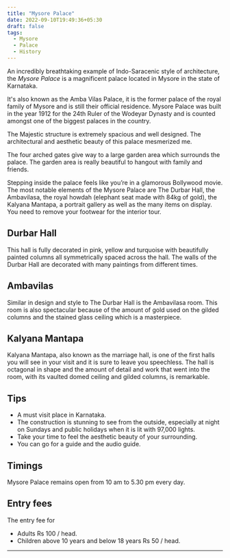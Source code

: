 ```yaml
---
title: "Mysore Palace"
date: 2022-09-10T19:49:36+05:30
draft: false
tags: 
  - Mysore
  - Palace
  - History
---
```


An incredibly breathtaking example of Indo-Saracenic style of architecture, the *Mysore Palace* is a magnificent palace located in Mysore in the state of Karnataka.

It's also known as the Amba Vilas Palace, it is the former palace of the royal family of Mysore and is still their official residence.
Mysore Palace was built in the year 1912 for the 24th Ruler of the Wodeyar Dynasty and is counted amongst one of the biggest palaces in the country.

The Majestic structure is extremely spacious and well designed. The architectural and aesthetic beauty of this palace mesmerized me.

The four arched gates give way to a large garden area which surrounds the palace. The garden area is really beautiful to hangout with family and friends.

Stepping inside the palace feels like you’re in a glamorous Bollywood movie. The most notable elements of the Mysore Palace are The Durbar Hall, the Ambavilasa, the royal howdah (elephant seat made with 84kg of gold), the Kalyana Mantapa, a portrait gallery as well as the many items on display. You need to remove your footwear for the interior tour.


## Durbar Hall

This hall is fully decorated in pink, yellow and turquoise with beautifully painted columns all symmetrically spaced across the hall.
The walls of the Durbar Hall are decorated with many paintings from different times.


## Ambavilas

Similar in design and style to The Durbar Hall is the Ambavilasa room. This room is also spectacular because of the amount of gold used on the gilded columns and the stained glass ceiling which is a masterpiece.


## Kalyana Mantapa

Kalyana Mantapa, also known as the marriage hall, is one of the first halls you will see in your visit and it is sure to leave you speechless. The hall is octagonal in shape and the amount of detail and work that went into the room, with its vaulted domed ceiling and gilded columns, is remarkable.


## Tips

  - A must visit place in Karnataka.
  - The construction is stunning to see from the outside, especially at night on Sundays and public holidays when it is lit with 97,000 lights.
  - Take your time to feel the aesthetic beauty of your surrounding.
  - You can go for a guide and the audio guide.


## Timings

Mysore Palace remains open from 10 am to 5.30 pm every day.


## Entry fees

The entry fee for 
  - Adults Rs 100 / head.
  - Children above 10 years and below 18 years Rs 50 / head.

***
